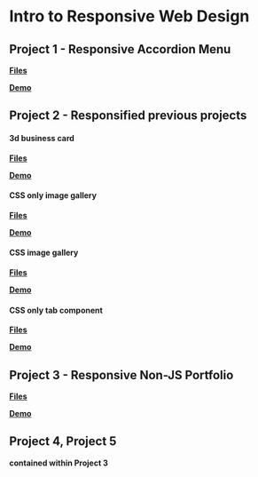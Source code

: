 # Intro to Responsive Web Design

## Project 1 - Responsive Accordion Menu

**[Files](rwd-accordion)**

**[Demo](https://sbchittenden.github.io/MD-Intro-to-RWD-projects/rwd-accordion/)**

## Project 2 - Responsified previous projects

#### 3d business card

**[Files](rwd-business_card)**

**[Demo](https://sbchittenden.github.io/MD-Intro-to-RWD-projects/rwd-business_card/)**

#### CSS only image gallery

**[Files](rwd-image_gallery)**

**[Demo](https://sbchittenden.github.io/MD-Intro-to-RWD-projects/rwd-image_gallery)**

#### CSS image gallery

**[Files](rwd-image_gallery)**

**[Demo](https://sbchittenden.github.io/MD-Intro-to-RWD-projects/rwd-image_gallery)**

#### CSS only tab component

**[Files](rwd-tab-component)**

**[Demo](https://sbchittenden.github.io/MD-Intro-to-RWD-projects/rwd-tab-component)**

## Project 3 - Responsive Non-JS Portfolio

**[Files](rwd-non_js_portfolio)**

**[Demo](https://sbchittenden.github.io/MD-Intro-to-RWD-projects/rwd-non_js_portfolio/)**

## Project 4, Project 5

**contained within Project 3**
